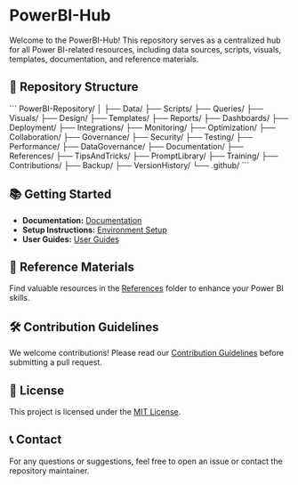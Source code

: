 # PowerBI-Hub

Welcome to the PowerBI-Hub! This repository serves as a centralized hub for all Power BI-related resources, including data sources, scripts, visuals, templates, documentation, and reference materials.

## 📁 Repository Structure

\```
PowerBI-Repository/
│
├── Data/
├── Scripts/
├── Queries/
├── Visuals/
├── Design/
├── Templates/
├── Reports/
├── Dashboards/
├── Deployment/
├── Integrations/
├── Monitoring/
├── Optimization/
├── Collaboration/
├── Governance/
├── Security/
├── Testing/
├── Performance/
├── DataGovernance/
├── Documentation/
├── References/
├── TipsAndTricks/
├── PromptLibrary/
├── Training/
├── Contributions/
├── Backup/
├── VersionHistory/
└── .github/
\```

## 📚 Getting Started

- **Documentation:** [Documentation](./Documentation/README.md)
- **Setup Instructions:** [Environment Setup](./Documentation/Setup/EnvironmentSetup.md)
- **User Guides:** [User Guides](./Documentation/UserGuides/README.md)

## 🔗 Reference Materials

Find valuable resources in the [References](./References/) folder to enhance your Power BI skills.

## 🛠️ Contribution Guidelines

We welcome contributions! Please read our [Contribution Guidelines](./Contributions/README.md) before submitting a pull request.

## 📄 License

This project is licensed under the [MIT License](./LICENSE).

## 📞 Contact

For any questions or suggestions, feel free to open an issue or contact the repository maintainer.
